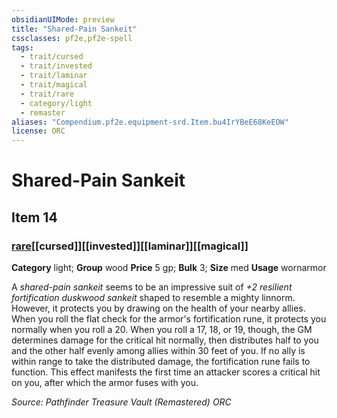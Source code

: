```yaml
---
obsidianUIMode: preview
title: "Shared-Pain Sankeit"
cssclasses: pf2e,pf2e-spell
tags:
  - trait/cursed
  - trait/invested
  - trait/laminar
  - trait/magical
  - trait/rare
  - category/light
  - remaster
aliases: "Compendium.pf2e.equipment-srd.Item.bu4IrYBeE68KeEOW"
license: ORC
---
```

# Shared-Pain Sankeit
## Item 14
### [rare](rare "Rare Rarity Trait")[[cursed]][[invested]][[laminar]][[magical]]

**Category** light; **Group** wood
**Price** 5 gp; 
**Bulk** 3; **Size** med
**Usage** wornarmor

A _shared-pain sankeit_ seems to be an impressive suit of _+2 resilient fortification duskwood sankeit_ shaped to resemble a mighty linnorm. However, it protects you by drawing on the health of your nearby allies. When you roll the flat check for the armor's fortification rune, it protects you normally when you roll a 20. When you roll a 17, 18, or 19, though, the GM determines damage for the critical hit normally, then distributes half to you and the other half evenly among allies within 30 feet of you. If no ally is within range to take the distributed damage, the fortification rune fails to function. This effect manifests the first time an attacker scores a critical hit on you, after which the armor fuses with you.

*Source: Pathfinder Treasure Vault (Remastered)*
*ORC*